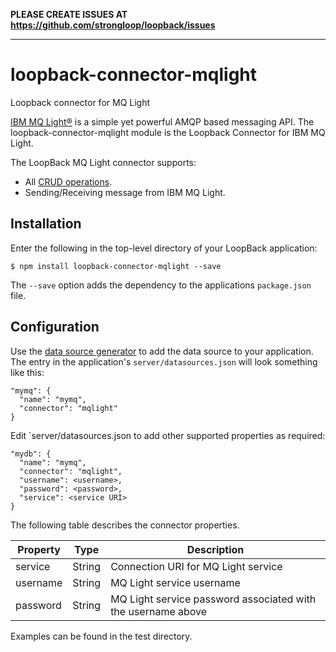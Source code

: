 **PLEASE CREATE ISSUES AT https://github.com/strongloop/loopback/issues**

---

# loopback-connector-mqlight
Loopback connector for MQ Light

[IBM MQ Light®]() is a simple yet powerful AMQP based messaging API.  The loopback-connector-mqlight module is the Loopback Connector for IBM MQ Light.

The LoopBack MQ Light connector supports:

- All [CRUD operations](https://docs.strongloop.com/display/LB/Creating%2C+updating%2C+and+deleting+data).
- Sending/Receiving message from IBM MQ Light.

## Installation

Enter the following in the top-level directory of your LoopBack application:

```
$ npm install loopback-connector-mqlight --save
```

The `--save` option adds the dependency to the applications `package.json` file.

## Configuration

Use the [data source generator](https://docs.strongloop.com/display/APIC/Data+source+generator) to add the data source to your application. The entry in the application's `server/datasources.json` will look something like this:

```
"mymq": {
  "name": "mymq",
  "connector": "mqlight"
}
```

Edit `server/datasources.json to add other supported properties as required:

```
"mydb": {
  "name": "mymq",
  "connector": "mqlight",
  "username": <username>,
  "password": <password>,
  "service": <service URI>
}
```

The following table describes the connector properties.

Property       | Type    | Description
---------------| --------| --------
service        | String  | Connection URI for MQ Light service
username       | String  | MQ Light service username
password       | String  | MQ Light service password associated with the username above

Examples can be found in the test directory.
